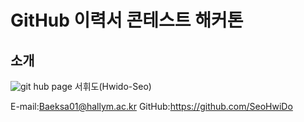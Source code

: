 # GitHub 이력서 콘테스트 해커톤 
## 소개
![git hub page](photo.png)
서휘도(Hwido-Seo)

E-mail:Baeksa01@hallym.ac.kr
GitHub:https://github.com/SeoHwiDo
